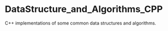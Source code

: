 DataStructure_and_Algorithms_CPP
================================

C++ implementations of some common data structures and algorithms.
